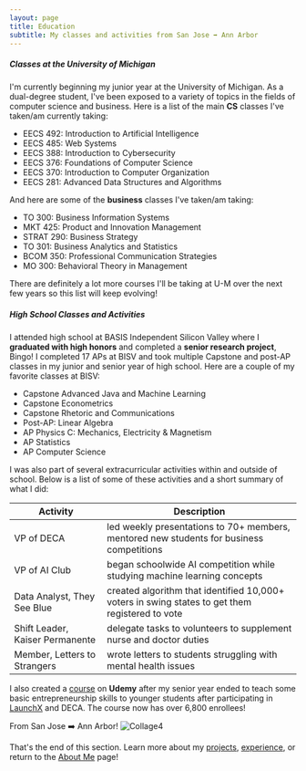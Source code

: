 ```yaml
---
layout: page
title: Education
subtitle: My classes and activities from San Jose ➡️ Ann Arbor
---
```



##### Classes at the University of Michigan

I'm currently beginning my junior year at the University of Michigan. As a dual-degree student, I've been exposed to a variety of topics in the fields of computer science and business. Here is a list of the main **CS** classes I've taken/am currently taking:
- EECS 492: Introduction to Artificial Intelligence
- EECS 485: Web Systems
- EECS 388: Introduction to Cybersecurity
- EECS 376: Foundations of Computer Science
- EECS 370: Introduction to Computer Organization
- EECS 281: Advanced Data Structures and Algorithms

And here are some of the **business** classes I've taken/am taking:
- TO 300: Business Information Systems
- MKT 425: Product and Innovation Management
- STRAT 290: Business Strategy
- TO 301: Business Analytics and Statistics
- BCOM 350: Professional Communication Strategies
- MO 300: Behavioral Theory in Management

There are definitely a lot more courses I'll be taking at U-M over the next few years so this list will keep evolving!

##### High School Classes and Activities

I attended high school at BASIS Independent Silicon Valley where I **graduated with high honors** and completed a **senior research project**, Bingo! I completed 17 APs at BISV and took multiple Capstone and post-AP classes in my junior and senior year of high school. Here are a couple of my favorite classes at BISV:
- Capstone Advanced Java and Machine Learning
- Capstone Econometrics
- Capstone Rhetoric and Communications
- Post-AP: Linear Algebra
- AP Physics C: Mechanics, Electricity & Magnetism
- AP Statistics
- AP Computer Science

I was also part of several extracurricular activities within and outside of school. Below is a list of some of these activities and a short summary of what I did:

| Activity | Description | 
| --------------- | --------------- |
| VP of DECA | led weekly presentations to 70+ members, mentored new students for business competitions | 
| VP of AI Club | began schoolwide AI competition while studying machine learning concepts | 
| Data Analyst, They See Blue | created algorithm that identified 10,000+ voters in swing states to get them registered to vote |
| Shift Leader, Kaiser Permanente | delegate tasks to volunteers to supplement nurse and doctor duties |
| Member, Letters to Strangers | wrote letters to students struggling with mental health issues |

I also created a [course](https://www.udemy.com/course/introduction-to-entrepreneurship-tsi/learn/lecture/24172512#overview) on **Udemy** after my senior year ended to teach some basic entrepreneurship skills to younger students after participating in [LaunchX](https://launchx.com/) and DECA. The course now has over 6,800 enrollees!

From San Jose ➡️ Ann Arbor!
![Collage4](https://ronithgan.github.io/collage4.png)

That's the end of this section. Learn more about my [projects](https://ronithgan.github.io/projects/), [experience](https://ronithgan.github.io/experience/), or return to the [About Me](https://ronithgan.github.io/aboutme/) page!
